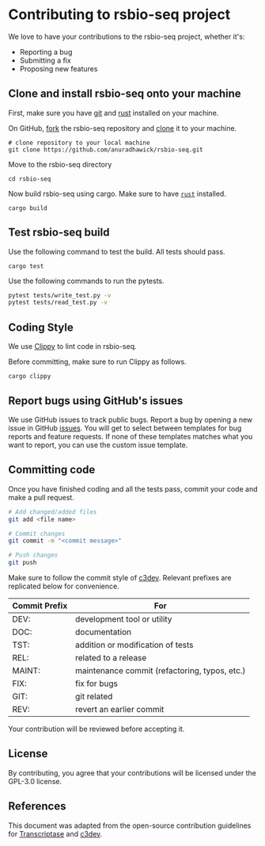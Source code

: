 # Contributing to rsbio-seq project

We love to have your contributions to the rsbio-seq project, whether it's:
* Reporting a bug
* Submitting a fix
* Proposing new features

## Clone and install rsbio-seq onto your machine

First, make sure you have [git](https://github.com/git-guides/install-git) and [rust](https://www.rust-lang.org/tools/install) installed on your machine.

On GitHub, [fork](https://docs.github.com/en/get-started/quickstart/fork-a-repo) the rsbio-seq repository and [clone](https://docs.github.com/en/repositories/creating-and-managing-repositories/cloning-a-repository) it to your machine.

```shell
# clone repository to your local machine
git clone https://github.com/anuradhawick/rsbio-seq.git
```

Move to the rsbio-seq directory 

```shell
cd rsbio-seq
```

Now build rsbio-seq using cargo. Make sure to have [`rust`](https://docs.conda.io/en/latest/) installed.

```shell
cargo build
```

## Test rsbio-seq build

Use the following command to test the build. All tests should pass.

```shell
cargo test
```

Use the following commands to run the pytests.

```bash
pytest tests/write_test.py -v
pytest tests/read_test.py -v
```

## Coding Style

We use [Clippy](https://doc.rust-lang.org/clippy/) to lint code in rsbio-seq.

Before committing, make sure to run Clippy as follows.

```shell
cargo clippy
```

## Report bugs using GitHub's issues

We use GitHub issues to track public bugs. Report a bug by opening a new issue in GitHub [issues](https://github.com/anuradhawick/rsbio-seq/issues). You will get to select between templates for bug reports and feature requests. If none of these templates matches what you want to report, you can use the custom issue template.

## Committing code

Once you have finished coding and all the tests pass, commit your code and make a pull request. 

```bash
# Add changed/added files
git add <file name>

# Commit changes
git commit -m "<commit message>"

# Push changes
git push
```

Make sure to follow the commit style of [c3dev](https://github.com/cogent3/c3dev/wiki#style-for-commit-messages). Relevant prefixes are replicated below for convenience.

| **Commit Prefix** | **For**                                       |
|-------------------|-----------------------------------------------|
| DEV:              | development tool or utility                   |
| DOC:              | documentation                                 |
| TST:              | addition or modification of tests             |
| REL:              | related to a release                          |
| MAINT:            | maintenance commit (refactoring, typos, etc.) |
| FIX:              | fix for bugs                                  |
| GIT:              | git related                                   |
| REV:              | revert an earlier commit                      |


Your contribution will be reviewed before accepting it. 

## License

By contributing, you agree that your contributions will be licensed under the GPL-3.0 license.

## References

This document was adapted from the open-source contribution guidelines for [Transcriptase](https://github.com/briandk/transcriptase-atom/blob/master/CONTRIBUTING.md) and [c3dev](https://github.com/cogent3/c3dev/wiki/How-to-Contribute-Code).
